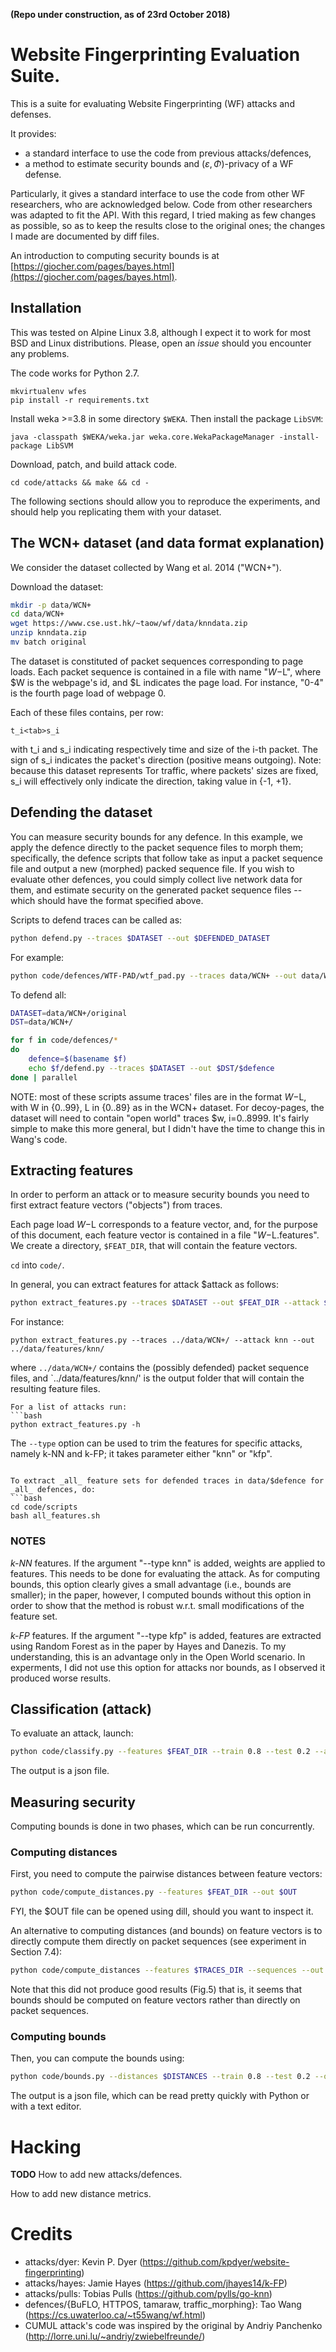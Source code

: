 **(Repo under construction, as of 23rd October 2018)**


# Website Fingerprinting Evaluation Suite.

This is a suite for evaluating Website Fingerprinting (WF)
attacks and defenses.

It provides:
- a standard interface to use the code from previous attacks/defences,
- a method to estimate security bounds and $(\varepsilon, \Phi)$-privacy of
  a WF defense.

Particularly, it gives a standard interface to use the code from other WF
researchers, who are acknowledged below. Code from other researchers was
adapted to fit the API. With this regard, I tried making as few changes as
possible, so as to keep the results close to the original ones; the changes
I made are documented by diff files.

An introduction to computing security bounds is at
[https://giocher.com/pages/bayes.html](https://giocher.com/pages/bayes.html).

## Installation

This was tested on Alpine Linux 3.8, although I expect it to work for most
BSD and Linux distributions.
Please, open an *issue* should you encounter any problems.

The code works for Python 2.7.

```
mkvirtualenv wfes
pip install -r requirements.txt
```

Install weka >=3.8 in some directory `$WEKA`.
Then install the package `LibSVM`:
```
java -classpath $WEKA/weka.jar weka.core.WekaPackageManager -install-package LibSVM
```

Download, patch, and build attack code.
```
cd code/attacks && make && cd -
```

The following sections should allow you to reproduce the experiments, and
should help you replicating them with your dataset.

## The WCN+ dataset (and data format explanation)

We consider the dataset collected by Wang et al. 2014 ("WCN+").

Download the dataset:
```bash
mkdir -p data/WCN+
cd data/WCN+
wget https://www.cse.ust.hk/~taow/wf/data/knndata.zip
unzip knndata.zip
mv batch original
```

The dataset is constituted of packet sequences corresponding to page loads.
Each packet sequence is contained in a file with name "$W-$L", where $W is the
webpage's id, and $L indicates the page load. For instance, "0-4" is the fourth
page load of webpage 0.

Each of these files contains, per row:
    
    t_i<tab>s_i

with t_i and s_i indicating respectively time and size of the i-th packet.
The sign of s_i indicates the packet's direction (positive means outgoing).
Note: because this dataset represents Tor traffic, where packets' sizes are
fixed, s_i will effectively only indicate the direction, taking value in
{-1, +1}.


## Defending the dataset

You can measure security bounds for any defence.
In this example, we apply the defence directly to the packet sequence files
to morph them; specifically, the defence scripts that follow take as input
a packet sequence file and output a new (morphed) packed sequence file.
If you wish to evaluate other defences, you could simply collect live
network data for them, and estimate security on the generated packet sequence
files -- which should have the format specified above.

Scripts to defend traces can be called as:
```bash
python defend.py --traces $DATASET --out $DEFENDED_DATASET
```

For example:
```bash
python code/defences/WTF-PAD/wtf_pad.py --traces data/WCN+ --out data/WCN+-wtf-pad
```

To defend all:
```bash
DATASET=data/WCN+/original
DST=data/WCN+/

for f in code/defences/*
do
    defence=$(basename $f)
    echo $f/defend.py --traces $DATASET --out $DST/$defence
done | parallel
```

NOTE: most of these scripts assume traces' files are in the format $W-$L,
with W in {0..99}, L in {0..89} as in the WCN+ dataset.
For decoy-pages, the dataset will need to contain "open world" traces
$w, i=0..8999.
It's fairly simple to make this more general, but I didn't have the time to
change this in Wang's code.


## Extracting features

In order to perform an attack or to measure security bounds you need to
first extract feature vectors ("objects") from traces.

Each page load $W-$L corresponds to a feature vector, and, for the purpose
of this document, each feature vector is contained in a file "$W-$L.features".
We create a directory, `$FEAT_DIR`, that will contain the feature vectors.

`cd` into `code/`.

In general, you can extract features for attack $attack as follows:
```bash
python extract_features.py --traces $DATASET --out $FEAT_DIR --attack $attack
```

For instance:
```
python extract_features.py --traces ../data/WCN+/ --attack knn --out ../data/features/knn/
```
where `../data/WCN+/` contains the (possibly defended) packet sequence files,
and `../data/features/knn/' is the output folder that will contain the
resulting feature files.

```
For a list of attacks run:
```bash
python extract_features.py -h
```

The `--type` option can be used to trim the features for specific attacks,
namely k-NN and k-FP; it takes parameter either "knn" or "kfp".
```

To extract _all_ feature sets for defended traces in data/$defence for
_all_ defences, do:
```bash
cd code/scripts
bash all_features.sh
```

### NOTES

*k-NN* features. If the argument "--type knn" is added, weights are applied
to features. This needs to be done for evaluating the attack.
As for computing bounds, this option clearly gives a small advantage
(i.e., bounds are smaller); in the paper, however, I computed bounds without
this option in order to show that the method is robust w.r.t. small
modifications of the feature set.

*k-FP* features. If the argument "--type kfp" is added, features are
extracted using Random Forest as in the paper by Hayes and Danezis.
To my understanding, this is an advantage only in the Open World scenario.
In experments, I did not use this option for attacks nor bounds, as I
observed it produced worse results.


## Classification (attack)
To evaluate an attack, launch:
```bash
python code/classify.py --features $FEAT_DIR --train 0.8 --test 0.2 --attack $ATTACK --out $OUT_FNAME
```
The output is a json file.

## Measuring security

Computing bounds is done in two phases, which can be run concurrently.

### Computing distances
First, you need to compute the pairwise distances between feature vectors:
```bash
python code/compute_distances.py --features $FEAT_DIR --out $OUT
```

FYI, the $OUT file can be opened using dill, should you want to
inspect it.

An alternative to computing distances (and bounds) on feature vectors is to
directly compute them directly on packet sequences (see experiment in
Section 7.4):
```bash
python code/compute_distances --features $TRACES_DIR --sequences --out $OUT
```
Note that this did not produce good results (Fig.5) that is, it seems that
bounds should be computed on feature vectors rather than directly on
packet sequences.


### Computing bounds
Then, you can compute the bounds using:
```bash
python code/bounds.py --distances $DISTANCES --train 0.8 --test 0.2 --out $OUT
```

The output is a json file, which can be read pretty quickly with Python or
with a text editor.


# Hacking

**TODO**
How to add new attacks/defences.

How to add new distance metrics.

# Credits

* attacks/dyer: Kevin P. Dyer (https://github.com/kpdyer/website-fingerprinting)
* attacks/hayes: Jamie Hayes (https://github.com/jhayes14/k-FP)
* attacks/pulls: Tobias Pulls (https://github.com/pylls/go-knn)
* defences/{BuFLO, HTTPOS, tamaraw, traffic_morphing}: Tao Wang (https://cs.uwaterloo.ca/~t55wang/wf.html)
* CUMUL attack's code was inspired by the original by Andriy Panchenko (http://lorre.uni.lu/~andriy/zwiebelfreunde/)
